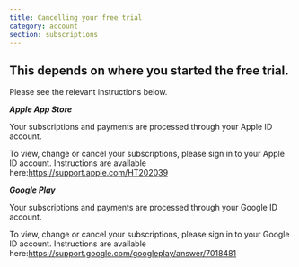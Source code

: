 ```yaml
---
title: Cancelling your free trial
category: account
section: subscriptions
---
```

## This depends on where you started the free trial.


Please see the relevant instructions below.



***Apple App Store***


Your subscriptions and payments are processed through your Apple ID account.


To view, change or cancel your subscriptions, please sign in to your Apple ID account. Instructions are available here:<https://support.apple.com/HT202039>



***Google Play***


Your subscriptions and payments are processed through your Google ID account.


To view, change or cancel your subscriptions, please sign in to your Google ID account. Instructions are available here:<https://support.google.com/googleplay/answer/7018481>

